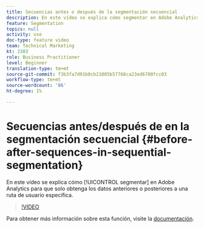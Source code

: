 ```yaml
---
title: Secuencias antes o después de la segmentación secuencial
description: En este vídeo se explica cómo segmentar en Adobe Analytics para que solo obtenga los datos de antes o después de una ruta de usuario específica.
feature: Segmentation
topics: null
activity: use
doc-type: feature video
team: Technical Marketing
kt: 2303
role: Business Practitioner
level: Beginner
translation-type: tm+mt
source-git-commit: f3b3fa7d91b0cb21005b57768ca23ed6700fcc03
workflow-type: tm+mt
source-wordcount: '86'
ht-degree: 1%

---
```



# Secuencias antes/después de en la segmentación secuencial {#before-after-sequences-in-sequential-segmentation}

En este vídeo se explica cómo [!UICONTROL segmentar] en Adobe Analytics para que solo obtenga los datos anteriores o posteriores a una ruta de usuario específica.

>[!VIDEO](https://video.tv.adobe.com/v/25400/?quality=12)

Para obtener más información sobre esta función, visite la [documentación](https://marketing.adobe.com/resources/help/en_US/analytics/segment/index.html?f=seg_build_ui).

